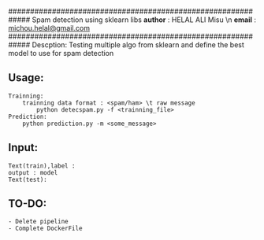 #############################################################
	Spam detection using sklearn libs
__author__ : HELAL ALI Misu \n
__email__  : michou.helal@gmail.com
#############################################################
Descption:
	Testing multiple algo from sklearn and define the best model to use for spam detection

Usage:
-----
	Trainning:
		trainning data format : <spam/ham> \t raw message
			python detecspam.py -f <trainning_file>
	Prediction:
		python prediction.py -m <some_message>


	
Input:
-----
	Text(train),label : 
	output : model
	Text(test):

TO-DO:
----- 
	- Delete pipeline 
	- Complete DockerFile
